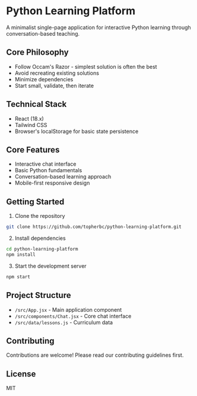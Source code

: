 # Python Learning Platform

A minimalist single-page application for interactive Python learning through conversation-based teaching.

## Core Philosophy
- Follow Occam's Razor - simplest solution is often the best
- Avoid recreating existing solutions
- Minimize dependencies
- Start small, validate, then iterate

## Technical Stack
- React (18.x)
- Tailwind CSS
- Browser's localStorage for basic state persistence

## Core Features
- Interactive chat interface
- Basic Python fundamentals
- Conversation-based learning approach
- Mobile-first responsive design

## Getting Started

1. Clone the repository
```bash
git clone https://github.com/topherbc/python-learning-platform.git
```

2. Install dependencies
```bash
cd python-learning-platform
npm install
```

3. Start the development server
```bash
npm start
```

## Project Structure
- `/src/App.jsx` - Main application component
- `/src/components/Chat.jsx` - Core chat interface
- `/src/data/lessons.js` - Curriculum data

## Contributing
Contributions are welcome! Please read our contributing guidelines first.

## License
MIT